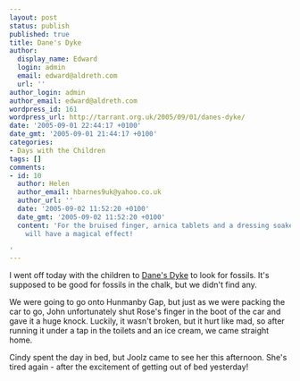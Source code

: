 ```yaml
---
layout: post
status: publish
published: true
title: Dane's Dyke
author:
  display_name: Edward
  login: admin
  email: edward@aldreth.com
  url: ''
author_login: admin
author_email: edward@aldreth.com
wordpress_id: 161
wordpress_url: http://tarrant.org.uk/2005/09/01/danes-dyke/
date: '2005-09-01 22:44:17 +0100'
date_gmt: '2005-09-01 21:44:17 +0100'
categories:
- Days with the Children
tags: []
comments:
- id: 10
  author: Helen
  author_email: hbarnes9uk@yahoo.co.uk
  author_url: ''
  date: '2005-09-02 11:52:20 +0100'
  date_gmt: '2005-09-02 11:52:20 +0100'
  content: 'For the bruised finger, arnica tablets and a dressing soaked in arnica
    will have a magical effect!

'
---
```


I went off today with the children to [Dane\'s Dyke][1] to look for
fossils. It\'s supposed to be good for fossils in the chalk, but we
didn\'t find any.

We were going to go onto Hunmanby Gap, but just as we were packing the
car to go, John unfortunately shut Rose\'s finger in the boot of the car
and gave it a huge knock. Luckily, it wasn\'t broken, but it hurt like
mad, so after running it under a tap in the toilets and an ice cream, we
came straight home.

Cindy spent the day in bed, but Joolz came to see her this afternoon.
She\'s tired again - after the excitement of getting out of bed
yesterday!



[1]: https://www.ukfossils.co.uk/sec034a.htm
